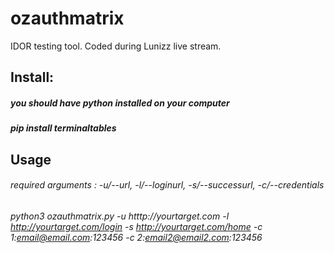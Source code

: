 # ozauthmatrix
IDOR testing tool. Coded during Lunizz live stream.

## Install: 
##### you should have python installed on your computer
##### pip install terminaltables

## Usage 
###### required arguments : -u/--url, -l/--loginurl, -s/--successurl, -c/--credentials
###### python3 ozauthmatrix.py -u htttp://yourtarget.com -l http://yourtarget.com/login -s http://yourtarget.com/home -c 1:email@email.com:123456 -c 2:email2@email2.com:123456
